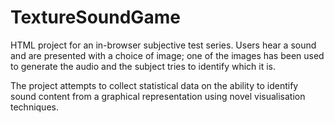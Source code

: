 # TextureSoundGame
HTML project for an in-browser subjective test series. 
Users hear a sound and are presented with a choice of image; 
one of the images has been used to generate the audio and 
the subject tries to identify which it is.

The project attempts to collect statistical data on the ability
to identify sound content from a graphical representation using 
novel visualisation techniques.

